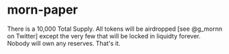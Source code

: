 # morn-paper

There is a 10,000 Total Supply. All tokens will be airdropped [see @g_mornn on Twitter] except the very few that will be locked in liquidty forever. Nobody will own any reserves. That's it.  
